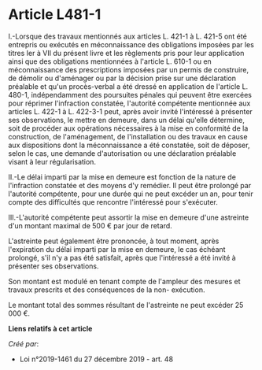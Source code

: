 # Article L481-1

I.-Lorsque des travaux mentionnés aux articles L. 421-1 à L. 421-5 ont été entrepris ou exécutés en méconnaissance des
obligations imposées par les titres Ier à VII du présent livre et les règlements pris pour leur application ainsi que des
obligations mentionnées à l'article L. 610-1 ou en méconnaissance des prescriptions imposées par un permis de construire, de
démolir ou d'aménager ou par la décision prise sur une déclaration préalable et qu'un procès-verbal a été dressé en
application de l'article L. 480-1, indépendamment des poursuites pénales qui peuvent être exercées pour réprimer l'infraction
constatée, l'autorité compétente mentionnée aux articles L. 422-1 à L. 422-3-1 peut, après avoir invité l'intéressé à
présenter ses observations, le mettre en demeure, dans un délai qu'elle détermine, soit de procéder aux opérations
nécessaires à la mise en conformité de la construction, de l'aménagement, de l'installation ou des travaux en cause aux
dispositions dont la méconnaissance a été constatée, soit de déposer, selon le cas, une demande d'autorisation ou une
déclaration préalable visant à leur régularisation.

II.-Le délai imparti par la mise en demeure est fonction de la nature de l'infraction constatée et des moyens d'y remédier.
Il peut être prolongé par l'autorité compétente, pour une durée qui ne peut excéder un an, pour tenir compte des difficultés
que rencontre l'intéressé pour s'exécuter.

III.-L'autorité compétente peut assortir la mise en demeure d'une astreinte d'un montant maximal de 500 € par jour de retard.

L'astreinte peut également être prononcée, à tout moment, après l'expiration du délai imparti par la mise en demeure, le cas
échéant prolongé, s'il n'y a pas été satisfait, après que l'intéressé a été invité à présenter ses observations.

Son montant est modulé en tenant compte de l'ampleur des mesures et travaux prescrits et des conséquences de la non-
exécution.

Le montant total des sommes résultant de l'astreinte ne peut excéder 25 000 €.

**Liens relatifs à cet article**

_Créé par_:

  - Loi n°2019-1461 du 27 décembre 2019 - art. 48
